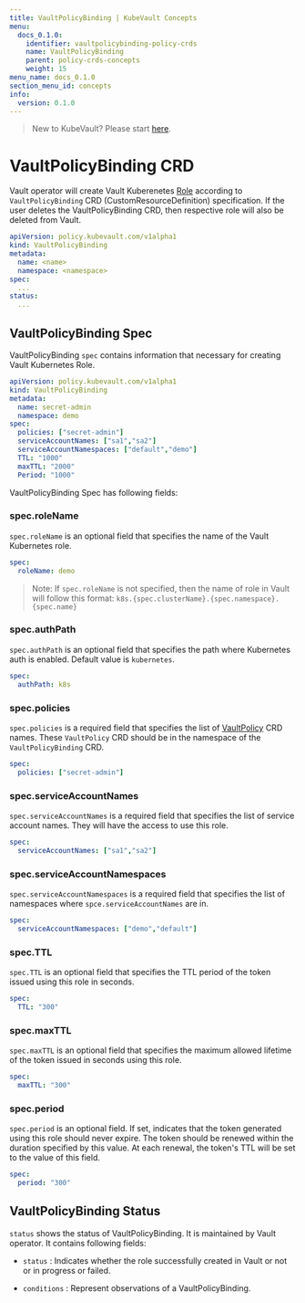 ```yaml
---
title: VaultPolicyBinding | KubeVault Concepts
menu:
  docs_0.1.0:
    identifier: vaultpolicybinding-policy-crds
    name: VaultPolicyBinding
    parent: policy-crds-concepts
    weight: 15
menu_name: docs_0.1.0
section_menu_id: concepts
info:
  version: 0.1.0
---
```


> New to KubeVault? Please start [here](/docs/0.1.0/concepts/README).

# VaultPolicyBinding CRD

Vault operator will create Vault Kuberenetes [Role](https://www.vaultproject.io/api/auth/kubernetes/index.html#create-role) according to `VaultPolicyBinding` CRD (CustomResourceDefinition) specification. If the user deletes the VaultPolicyBinding CRD, then respective role will also be deleted from Vault.

```yaml
apiVersion: policy.kubevault.com/v1alpha1
kind: VaultPolicyBinding
metadata:
  name: <name>
  namespace: <namespace>
spec:
  ...
status:
  ...
```

## VaultPolicyBinding Spec

VaultPolicyBinding `spec` contains information that necessary for creating Vault Kubernetes Role.

```yaml
apiVersion: policy.kubevault.com/v1alpha1
kind: VaultPolicyBinding
metadata:
  name: secret-admin
  namespace: demo
spec:
  policies: ["secret-admin"]
  serviceAccountNames: ["sa1","sa2"]
  serviceAccountNamespaces: ["default","demo"]
  TTL: "1000"
  maxTTL: "2000"
  Period: "1000"
```

VaultPolicyBinding Spec has following fields:

### spec.roleName

`spec.roleName` is an optional field that specifies the name of the Vault Kubernetes role.

```yaml
spec:
  roleName: demo
```

> Note: If `spec.roleName` is not specified, then the name of role in Vault will follow this format: `k8s.{spec.clusterName}.{spec.namespace}.{spec.name}`

### spec.authPath

`spec.authPath` is an optional field that specifies the path where Kubernetes auth is enabled. Default value is `kubernetes`.

```yaml
spec:
  authPath: k8s
```

### spec.policies

`spec.policies` is a required field that specifies the list of [VaultPolicy](/docs/0.1.0/concepts/policy-crds/vaultpolicy) CRD names. These `VaultPolicy` CRD should be in the namespace of the `VaultPolicyBinding` CRD.

```yaml
spec:
  policies: ["secret-admin"]
```

### spec.serviceAccountNames

`spec.serviceAccountNames` is a required field that specifies the list of service account names. They will have the access to use this role.

```yaml
spec:
  serviceAccountNames: ["sa1","sa2"]
```

### spec.serviceAccountNamespaces

`spec.serviceAccountNamespaces` is a required field that specifies the list of namespaces where `spce.serviceAccountNames` are in.

```yaml
spec:
  serviceAccountNamespaces: ["demo","default"]
```

### spec.TTL

`spec.TTL` is an optional field that specifies the TTL period of the token issued using this role in seconds.

```yaml
spec:
  TTL: "300"
```

### spec.maxTTL

`spec.maxTTL` is an optional field that specifies the maximum allowed lifetime of the token issued in seconds using this role.

```yaml
spec:
  maxTTL: "300"
```

### spec.period

`spec.period` is an optional field. If set, indicates that the token generated using this role should never expire. The token should be renewed within the duration specified by this value. At each renewal, the token's TTL will be set to the value of this field.

```yaml
spec:
  period: "300"
```

## VaultPolicyBinding Status

`status` shows the status of VaultPolicyBinding. It is maintained by Vault operator. It contains following fields:

- `status` : Indicates whether the role successfully created in Vault or not or in progress or failed.

- `conditions` : Represent observations of a VaultPolicyBinding.
